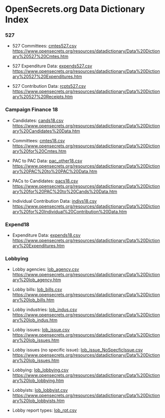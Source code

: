 # OpenSecrets.org Data Dictionary Index #

### 527 ###

- 527 Committees: [cmtes527.csv](../data/open_secrets/527/cmtes527.csv)
<br>https://www.opensecrets.org/resources/datadictionary/Data%20Dictionary%20527%20Cmtes.htm

- 527 Expenditure Data: [expends527.csv](../data/open_secrets/527/expends527.csv)
<br>https://www.opensecrets.org/resources/datadictionary/Data%20Dictionary%20527%20Expenditures.htm

- 527 Contribution Data: [rcpts527.csv](../data/open_secrets/527/rcpts527.csv)
<br>https://www.opensecrets.org/resources/datadictionary/Data%20Dictionary%20527%20Receipts.htm

### Campaign Finance 18 ###

- Candidates: [cands18.csv](../data/open_secrets/CampaignFin18/cands18.csv)
<br>https://www.opensecrets.org/resources/datadictionary/Data%20Dictionary%20Candidates%20Data.htm

- Committees: [cmtes18.csv](../data/open_secrets/CampaignFin18/cmtes18.csv)
<br>https://www.opensecrets.org/resources/datadictionary/Data%20Dictionary%20for%20Cmtes.htm

- PAC to PAC Data: [pac_other18.csv](../data/open_secrets/CampaignFin18/pac_other18.csv)
<br>https://www.opensecrets.org/resources/datadictionary/Data%20Dictionary%20PAC%20to%20PAC%20Data.htm

- PACs to Candidates: [pacs18.csv](../data/open_secrets/CampaignFin18/pacs18.csv)
<br>https://www.opensecrets.org/resources/datadictionary/Data%20Dictionary%20for%20PAC%20to%20Cands%20Data.htm

- Individual Contribution Data: [indivs18.csv](../data/open_secrets/CampaignFin18/indivs18.csv)
<br>https://www.opensecrets.org/resources/datadictionary/Data%20Dictionary%20for%20Individual%20Contribution%20Data.htm

### Expend18 ###

- Expenditure Data: [expends18.csv](../data/open_secrets/Expend18/expends18.csv)
<br>https://www.opensecrets.org/resources/datadictionary/Data%20Dictionary%20Expenditures.htm

### Lobbying ###

- Lobby agencies: [lob_agency.csv](../data/open_secrets/Lobby/lob_agency.csv)
<br>https://www.opensecrets.org/resources/datadictionary/Data%20Dictionary%20lob_agency.htm

- Lobby bills: [lob_bills.csv](../data/open_secrets/Lobby/lob_bills.csv)
<br>https://www.opensecrets.org/resources/datadictionary/Data%20Dictionary%20lob_bills.htm

- Lobby industries: [lob_indus.csv](../data/open_secrets/Lobby/lob_indus.csv)
<br>https://www.opensecrets.org/resources/datadictionary/Data%20Dictionary%20lob_indus.htm

- Lobby issues: [lob_issue.csv](../data/open_secrets/Lobby/lob_issue.csv)
<br>https://www.opensecrets.org/resources/datadictionary/Data%20Dictionary%20lob_issues.htm

- Lobby issues (no specific issue): [lob_issue_NoSpecficIssue.csv](../data/open_secrets/Lobby/lob_issue_NoSpecficIssue.csv)
<br>https://www.opensecrets.org/resources/datadictionary/Data%20Dictionary%20lob_issues.htm

- Lobbying: [lob_lobbying.csv](../data/open_secrets/Lobby/lob_lobbying.csv)
<br>https://www.opensecrets.org/resources/datadictionary/Data%20Dictionary%20lob_lobbying.htm

- Lobbyists: [lob_lobbyist.csv](../data/open_secrets/Lobby/lob_lobbyist.csv)
<br>https://www.opensecrets.org/resources/datadictionary/Data%20Dictionary%20lob_lobbyists.htm

- Lobby report types: [lob_rpt.csv](../data/open_secrets/Lobby/lob_rpt.csv)
<br>